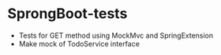 # SprongBoot-tests
* Tests for GET method using MockMvc and SpringExtension
* Make mock of TodoService interface